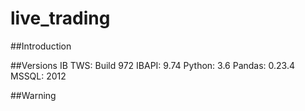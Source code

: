 # live_trading

##Introduction

##Versions
IB TWS: Build 972
IBAPI: 9.74
Python: 3.6
Pandas: 0.23.4
MSSQL: 2012

##Warning
